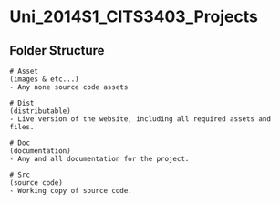 Uni_2014S1_CITS3403_Projects
============================


Folder Structure
------------------
	# Asset
	(images & etc...)
	- Any none source code assets
	
	# Dist
	(distributable)
	- Live version of the website, including all required assets and files.
	
	# Doc 
	(documentation)
	- Any and all documentation for the project.
	
	# Src
	(source code)
	- Working copy of source code.
	